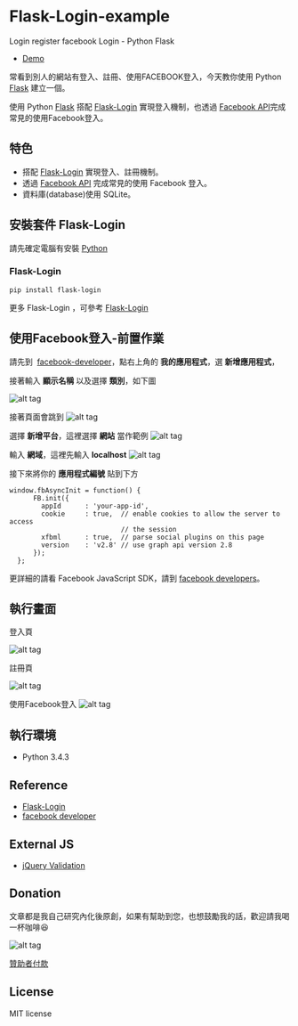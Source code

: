 # Flask-Login-example
Login register facebook Login - Python Flask

* [Demo](https://youtu.be/5RlzqPz9oN8)  

常看到別人的網站有登入、註冊、使用FACEBOOK登入，今天教你使用 Python [Flask](http://flask.pocoo.org/) 建立一個。

使用 Python [Flask](http://flask.pocoo.org/) 搭配 [Flask-Login](https://flask-login.readthedocs.io/en/latest/)  實現登入機制，也透過 [Facebook API](https://developers.facebook.com/)完成常見的使用Facebook登入。

## 特色
* 搭配 [Flask-Login](https://flask-login.readthedocs.io/en/latest/) 實現登入、註冊機制。
* 透過 [Facebook API](https://developers.facebook.com/) 完成常見的使用 Facebook 登入。
* 資料庫(database)使用 SQLite。

## 安裝套件 Flask-Login 
請先確定電腦有安裝 [Python](https://www.python.org/)

### Flask-Login
``` 
pip install flask-login
```
更多 Flask-Login ，可參考  [Flask-Login](https://github.com/maxcountryman/flask-login) 

## 使用Facebook登入-前置作業
請先到  [facebook-developer](https://developers.facebook.com/)，點右上角的 <b>我的應用程式</b>，選 <b>新增應用程式</b>，

接著輸入 <b>顯示名稱</b> 以及選擇 <b>類別</b>，如下圖

![alt tag](http://i.imgur.com/8szV6O9.jpg)

接著頁面會跳到
![alt tag](http://i.imgur.com/AX0Zurh.jpg)

選擇 <b>新增平台</b>，這裡選擇 <b>網站</b> 當作範例
![alt tag](http://i.imgur.com/N6dmksa.jpg)

輸入 <b>網域</b>，這裡先輸入 <b>localhost</b>
![alt tag](http://i.imgur.com/pgqvVvv.jpg)

接下來將你的 <b> 應用程式編號</b> 貼到下方

``` 
window.fbAsyncInit = function() {
      FB.init({
        appId      : 'your-app-id',
        cookie     : true,  // enable cookies to allow the server to access
                            // the session
        xfbml      : true,  // parse social plugins on this page
        version    : 'v2.8' // use graph api version 2.8
      });
  };
```
更詳細的請看 Facebook JavaScript SDK，請到 [facebook developers](https://developers.facebook.com/docs/facebook-login/web)。

## 執行畫面
登入頁

![alt tag](http://i.imgur.com/7vgeRit.jpg)

註冊頁

![alt tag](http://i.imgur.com/4wUdDpN.jpg)

使用Facebook登入
![alt tag](http://i.imgur.com/uSAIAlY.jpg)

## 執行環境
* Python 3.4.3

## Reference 
* [Flask-Login](https://github.com/maxcountryman/flask-login) 
* [facebook developer](https://developers.facebook.com/docs/javascript) 

## External JS
* [jQuery Validation](https://jqueryvalidation.org/) 

## Donation

文章都是我自己研究內化後原創，如果有幫助到您，也想鼓勵我的話，歡迎請我喝一杯咖啡:laughing:

![alt tag](https://i.imgur.com/LRct9xa.png)

[贊助者付款](https://payment.opay.tw/Broadcaster/Donate/9E47FDEF85ABE383A0F5FC6A218606F8)

## License
MIT license
